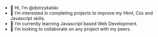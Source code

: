 - 👋 Hi, I’m @dstrzykalski
- 👀 I’m interested in completing projects to improve my Html, Css and Javascript skills.
- 🌱 I’m currently learning Javascript based Web Development.
- 💞️ I’m looking to collaborate on any project with my peers.

<!---
dstrzykalski/dstrzykalski is a ✨ special ✨ repository because its `README.md` (this file) appears on your GitHub profile.
You can click the Preview link to take a look at your changes.
--->
